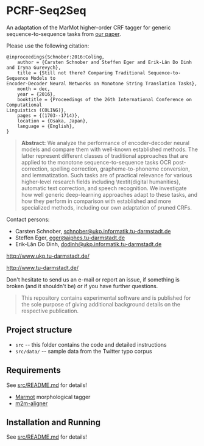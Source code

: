 # PCRF-Seq2Seq

An adaptation of the MarMot higher-order CRF tagger for generic sequence-to-sequence tasks from [our paper](http://aclweb.org/anthology/C16-1160).


Please use the following citation:

```
@inproceedings{Schnober:2016:Coling,
	author = {Carsten Schnober and Steffen Eger and Erik-Lân Do Dinh and Iryna Gurevych},
	title = {Still not there? Comparing Traditional Sequence-to-Sequence Models to
Encoder-Decoder Neural Networks on Monotone String Translation Tasks},
	month = dec,
	year = {2016},
	booktitle = {Proceedings of the 26th International Conference on Computational
Linguistics (COLING)},
	pages = {(1703--1714)},
	location = {Osaka, Japan},
	language = {English},
}
```

> **Abstract:** We analyze the performance of encoder-decoder neural models and compare them with well-known established methods. The latter represent different classes of traditional approaches that are applied to the monotone sequence-to-sequence tasks OCR post-correction, spelling correction, grapheme-to-phoneme conversion, and lemmatization.
Such tasks are of practical relevance for various higher-level research fields including \textit{digital humanities}, automatic text correction, and speech recognition. 
We investigate how well generic deep-learning approaches adapt to these tasks, and how they perform in comparison with established and more specialized methods, including our own adaptation of pruned CRFs. 


Contact persons: 
  * Carsten Schnober, schnober@ukp.informatik.tu-darmstadt.de
  * Steffen Eger, eger@aiphes.tu-darmstadt.de
  * Erik-Lân Do Dinh, dodinh@ukp.informatik.tu-darmstadt.de

http://www.ukp.tu-darmstadt.de/

http://www.tu-darmstadt.de/


Don't hesitate to send us an e-mail or report an issue, if something is broken (and it shouldn't be) or if you have further questions.

> This repository contains experimental software and is published for the sole purpose of giving additional background details on the respective publication. 

## Project structure

* `src` -- this folder contains the code and detailed instructions
* `src/data/` -- sample data from the Twitter typo corpus

## Requirements
See [src/README.md](src/README.md) for details!

* [Marmot](https://github.com/muelletm/cistern/) morphological tagger
* [m2m-aligner](https://github.com/letter-to-phoneme/m2m-aligner) 

## Installation and Running
See [src/README.md](src/README.md) for details!
 
